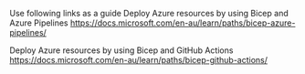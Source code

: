 Use following links as a guide
Deploy Azure resources by using Bicep and Azure Pipelines
https://docs.microsoft.com/en-au/learn/paths/bicep-azure-pipelines/

Deploy Azure resources by using Bicep and GitHub Actions
https://docs.microsoft.com/en-au/learn/paths/bicep-github-actions/
